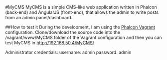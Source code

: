 #MyCMS
MyCMS is a simple CMS-like web application written in Phalcon (back-end) and AngularJS (front-end), that allows the admin to write posts from an admin panel/dashboard.

##How to test it
During the development, I am using the [Phalcon Vagrant](https://github.com/phalcon/vagrant) configuration. Clone/download the source code into the /vagrant/www/MyCMS folder of the Vagrant configuration and then you can test MyCMS in http://192.168.50.4/MyCMS/

Administrator credentials:
username: admin
password: admin